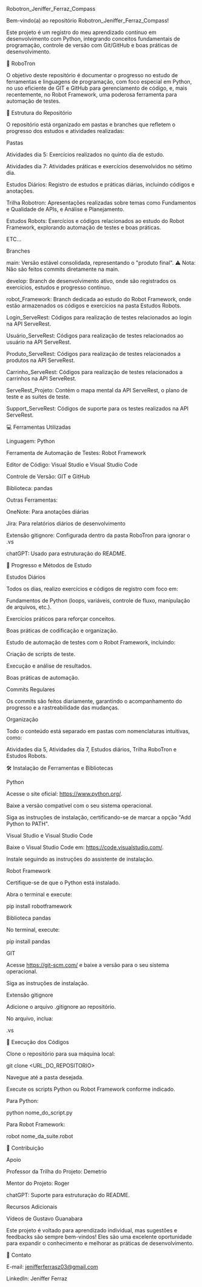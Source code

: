 ﻿Robotron_Jeniffer_Ferraz_Compass

Bem-vindo(a) ao repositório Robotron_Jeniffer_Ferraz_Compass!

Este projeto é um registro do meu aprendizado contínuo em desenvolvimento com Python, integrando conceitos fundamentais de programação, controle de versão com Git/GitHub e boas práticas de desenvolvimento.

🤖 RoboTron

O objetivo deste repositório é documentar o progresso no estudo de ferramentas e linguagens de programação, com foco especial em Python, no uso eficiente de GIT e GitHub para gerenciamento de código, e, mais recentemente, no Robot Framework, uma poderosa ferramenta para automação de testes.

📂 Estrutura do Repositório

O repositório está organizado em pastas e branches que refletem o progresso dos estudos e atividades realizadas:

Pastas

Atividades dia 5: Exercícios realizados no quinto dia de estudo.

Atividades dia 7: Atividades práticas e exercícios desenvolvidos no sétimo dia.

Estudos Diários: Registro de estudos e práticas diárias, incluindo códigos e anotações.

Trilha Robotron: Apresentações realizadas sobre temas como Fundamentos e Qualidade de APIs, e Análise e Planejamento.

Estudos Robots: Exercícios e códigos relacionados ao estudo do Robot Framework, explorando automação de testes e boas práticas.

ETC...

Branches

main: Versão estável consolidada, representando o "produto final". ⚠ Nota: Não são feitos commits diretamente na main.

develop: Branch de desenvolvimento ativo, onde são registrados os exercícios, estudos e progresso contínuo.

robot_Framework: Branch dedicada ao estudo do Robot Framework, onde estão armazenados os códigos e exercícios na pasta Estudos Robots.

Login_ServeRest: Códigos para realização de testes relacionados ao login na API ServeRest.

Usuário_ServeRest: Códigos para realização de testes relacionados ao usuário na API ServeRest.

Produto_ServeRest: Códigos para realização de testes relacionados a produtos na API ServeRest.

Carrinho_ServeRest: Códigos para realização de testes relacionados a carrinhos na API ServeRest.

ServeRest_Projeto: Contém o mapa mental da API ServeRest, o plano de teste e as suites de teste.

Support_ServeRest: Códigos de suporte para os testes realizados na API ServeRest.

💻 Ferramentas Utilizadas

Linguagem: Python

Ferramenta de Automação de Testes: Robot Framework

Editor de Código: Visual Studio e Visual Studio Code

Controle de Versão: GIT e GitHub

Biblioteca: pandas

Outras Ferramentas:

OneNote: Para anotações diárias

Jira: Para relatórios diários de desenvolvimento

Extensão gitignore: Configurada dentro da pasta RoboTron para ignorar o .vs

chatGPT: Usado para estruturação do README.

🚀 Progresso e Métodos de Estudo

Estudos Diários

Todos os dias, realizo exercícios e códigos de registro com foco em:

Fundamentos de Python (loops, variáveis, controle de fluxo, manipulação de arquivos, etc.).

Exercícios práticos para reforçar conceitos.

Boas práticas de codificação e organização.

Estudo de automação de testes com o Robot Framework, incluindo:

Criação de scripts de teste.

Execução e análise de resultados.

Boas práticas de automação.

Commits Regulares

Os commits são feitos diariamente, garantindo o acompanhamento do progresso e a rastreabilidade das mudanças.

Organização

Todo o conteúdo está separado em pastas com nomenclaturas intuitivas, como:

Atividades dia 5, Atividades dia 7, Estudos diários, Trilha RoboTron e Estudos Robots.

🛠 Instalação de Ferramentas e Bibliotecas

Python

Acesse o site oficial: https://www.python.org/.

Baixe a versão compatível com o seu sistema operacional.

Siga as instruções de instalação, certificando-se de marcar a opção "Add Python to PATH".

Visual Studio e Visual Studio Code

Baixe o Visual Studio Code em: https://code.visualstudio.com/.

Instale seguindo as instruções do assistente de instalação.

Robot Framework

Certifique-se de que o Python está instalado.

Abra o terminal e execute:

pip install robotframework

Biblioteca pandas

No terminal, execute:

pip install pandas

GIT

Acesse https://git-scm.com/ e baixe a versão para o seu sistema operacional.

Siga as instruções de instalação.

Extensão gitignore

Adicione o arquivo .gitignore ao repositório.

No arquivo, inclua:

.vs

📝 Execução dos Códigos

Clone o repositório para sua máquina local:

git clone <URL_DO_REPOSITORIO>

Navegue até a pasta desejada.

Execute os scripts Python ou Robot Framework conforme indicado.

Para Python:

python nome_do_script.py

Para Robot Framework:

robot nome_da_suite.robot

🤝 Contribuição

Apoio

Professor da Trilha do Projeto: Demetrio

Mentor do Projeto: Roger

chatGPT: Suporte para estruturação do README.

Recursos Adicionais

Vídeos de Gustavo Guanabara

Este projeto é voltado para aprendizado individual, mas sugestões e feedbacks são sempre bem-vindos! Eles são uma excelente oportunidade para expandir o conhecimento e melhorar as práticas de desenvolvimento.

📧 Contato

E-mail: jenifferferrasz03@gmail.com

LinkedIn: Jeniffer Ferraz